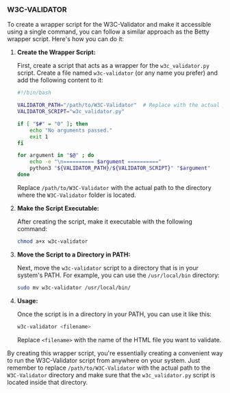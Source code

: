 
### W3C-VALIDATOR
To create a wrapper script for the W3C-Validator and make it accessible using a single command, you can follow a similar approach as the Betty wrapper script. Here's how you can do it:

1. **Create the Wrapper Script:**

   First, create a script that acts as a wrapper for the `w3c_validator.py` script. Create a file named `w3c-validator` (or any name you prefer) and add the following content to it:

   ```bash
   #!/bin/bash

   VALIDATOR_PATH="/path/to/W3C-Validator"  # Replace with the actual path to W3C-Validator directory
   VALIDATOR_SCRIPT="w3c_validator.py"

   if [ "$#" = "0" ]; then
       echo "No arguments passed."
       exit 1
   fi

   for argument in "$@" ; do
       echo -e "\n========== $argument =========="
       python3 "${VALIDATOR_PATH}/${VALIDATOR_SCRIPT}" "$argument"
   done
   ```

   Replace `/path/to/W3C-Validator` with the actual path to the directory where the `W3C-Validator` folder is located.

2. **Make the Script Executable:**

   After creating the script, make it executable with the following command:

   ```bash
   chmod a+x w3c-validator
   ```

3. **Move the Script to a Directory in PATH:**

   Next, move the `w3c-validator` script to a directory that is in your system's PATH. For example, you can use the `/usr/local/bin` directory:

   ```bash
   sudo mv w3c-validator /usr/local/bin/
   ```

4. **Usage:**

   Once the script is in a directory in your PATH, you can use it like this:

   ```bash
   w3c-validator <filename>
   ```

   Replace `<filename>` with the name of the HTML file you want to validate.

By creating this wrapper script, you're essentially creating a convenient way to run the W3C-Validator script from anywhere on your system. Just remember to replace `/path/to/W3C-Validator` with the actual path to the `W3C-Validator` directory and make sure that the `w3c_validator.py` script is located inside that directory.
